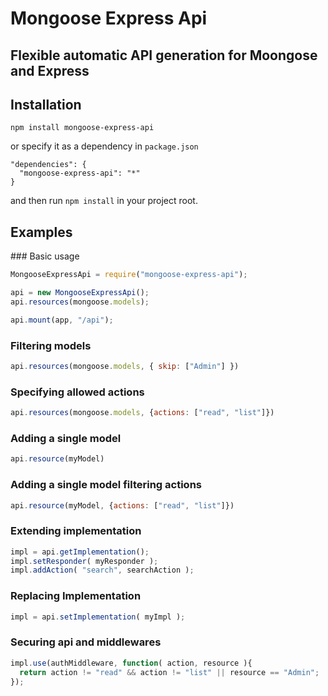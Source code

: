 # Mongoose Express Api

## Flexible automatic API generation for Moongose and Express

## Installation

```
npm install mongoose-express-api
```

or specify it as a dependency in `package.json`

```
"dependencies": {
  "mongoose-express-api": "*"
}
```

and then run `npm install` in your project root.

## Examples

### Basic usage

``` js
MongooseExpressApi = require("mongoose-express-api");

api = new MongooseExpressApi();
api.resources(mongoose.models);

api.mount(app, "/api");
```

### Filtering models

``` js
api.resources(mongoose.models, { skip: ["Admin"] })
```
  
### Specifying allowed actions

``` js
api.resources(mongoose.models, {actions: ["read", "list"]})
```

### Adding a single model

``` js
api.resource(myModel)
```

### Adding a single model filtering actions

``` js
api.resource(myModel, {actions: ["read", "list"]})
```

### Extending implementation

``` js
impl = api.getImplementation();
impl.setResponder( myResponder );
impl.addAction( "search", searchAction );
```

### Replacing Implementation

``` js
impl = api.setImplementation( myImpl );
```
 
### Securing api and middlewares

``` js
impl.use(authMiddleware, function( action, resource ){
  return action != "read" && action != "list" || resource == "Admin";
});
```
